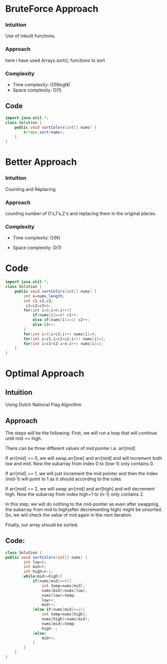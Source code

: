 # BruteForce Approach
### Intuition
Use of Inbuilt functions.
### Approach
here i have used Arrays.sort(); functions to sort 
### Complexity
- Time complexity:
    O(NlogN)
- Space complexity:
    O(1)
## Code
```java []
import java.util.*;
class Solution {
    public void sortColors(int[] nums) {
        Arrays.sort(nums);
    }
}
```

# Better Approach
### Intuition
Counting and Replacing

### Approach
counting number of 0's,1's,2's and replacing them in the original places.

### Complexity
- Time complexity:
O(N)

- Space complexity:
O(1)

# Code
```java []
import java.util.*;
class Solution {
    public void sortColors(int[] nums) {
        int n=nums.length;
        int c1,c2,c3;
         c1=c2=c3=0;
        for(int i=0;i<n;i++){
            if(nums[i]==0) c1++;
            else if(nums[i]==1) c2++;
            else c3++;
        }
        for(int i=0;i<c1;i++) nums[i]=0;
        for(int i=c1;i<c1+c2;i++) nums[i]=1;
        for(int i=c1+c2;i<n;i++) nums[i]=2;
    }
}
```
# Optimal Approach

## Intuition
Using Dutch National Flag Algorithm

## Approach
The steps will be the following:
First, we will run a loop that will continue until mid <= high.

There can be three different values of mid pointer i.e. arr[mid]

If arr[mid] == 0, we will swap arr[low] and arr[mid] and will increment both low and mid. Now the subarray from index 0 to (low-1) only contains 0.

If arr[mid] == 1, we will just increment the mid pointer and then the index (mid-1) will point to 1 as it should according to the rules.

If arr[mid] == 2, we will swap arr[mid] and arr[high] and will decrement high. Now the subarray from index high+1 to (n-1) only contains 2.

In this step, we will do nothing to the mid-pointer as even after swapping, the subarray from mid to high(after decrementing high) might be unsorted. So, we will check the value of mid again in the next iteration.

Finally, our array should be sorted.

## Code:
```java []
class Solution {
public void sortColors(int[] nums) {
        int low=0;
        int mid=0;
        int high=n-1;
        while(mid<=high){
            if(nums[mid]==0){
                int temp=nums[mid];
                nums[mid]=nums[low];
                nums[low]=temp;
                low++;
                mid++;
            }else if(nums[mid]==2){
                int temp=nums[high];
                nums[high]=nums[mid];
                nums[mid]=temp;
                high--;
            }else{
                mid++;
            }
        }
    }
}
```
